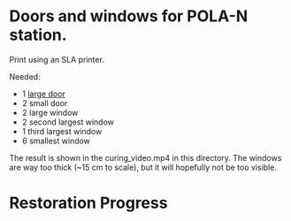 # Doors and windows for POLA-N station.

Print using an SLA printer.

Needed:

* 1 [large door](large_door.stl)
* 2 small door
* 2 large window
* 2 second largest window
* 1 third largest window
* 6 smallest window

The result is shown in the curing_video.mp4 in this directory.
The windows are way too thick (~15 cm to scale), but it will hopefully not be too visible.

# Restoration Progress
